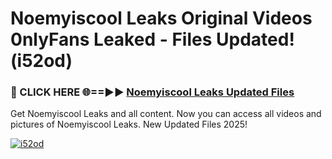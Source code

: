 # Noemyiscool Leaks Original Videos 0nlyFans Leaked - Files Updated! (i52od)

<h3>🔴 CLICK HERE 🌐==►► <a href="https://tinyurl.com/4seja8ks" rel="nofollow">Noemyiscool Leaks Updated Files</a></h3>

Get Noemyiscool Leaks and all content. Now you can access all videos and pictures of Noemyiscool Leaks. New Updated Files 2025!

[![i52od](https://i.imgur.com/EWjZXRe.gif)](https://tinyurl.com/4seja8ks)

